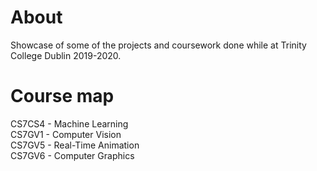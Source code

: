 # About
Showcase of some of the projects and coursework done while at Trinity College Dublin 2019-2020. 

# Course map
CS7CS4 - Machine Learning  
CS7GV1 - Computer Vision  
CS7GV5 - Real-Time Animation  
CS7GV6 - Computer Graphics
